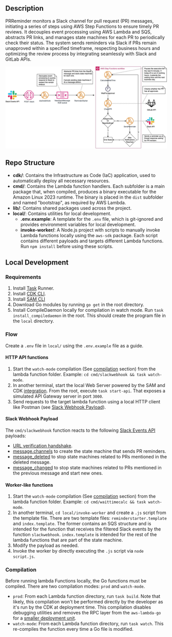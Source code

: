## Description

PRReminder monitors a Slack channel for pull request (PR) messages, initiating a series of steps using AWS Step Functions to ensure timely PR reviews. It decouples event processing using AWS Lambda and SQS, abstracts PR links, and manages state machines for each PR to periodically check their status. The system sends reminders via Slack if PRs remain unapproved within a specified timeframe, respecting business hours and optimizing the review process by integrating seamlessly with Slack and GitLab APIs.

![Architecture](.doc/design.jpg)

## Repo Structure

- **cdk/**: Contains the Infrastructure as Code (IaC) application, used to automatically deploy all necessary resources.
- **cmd/**: Contains the Lambda function handlers. Each subfolder is a main package that, when compiled, produces a binary executable for the Amazon Linux 2023 runtime. The binary is placed in the `dist` subfolder and named "bootstrap", as required by AWS Lambda.
- **lib/**: Contains shared packages used across the project.
- **local/**: Contains utilities for local development.
  - **.env.example**: A template for the `.env` file, which is git-ignored and provides environment variables for local development.
  - **invoke-worker/**: A Node.js project with scripts to manually invoke Lambda functions locally using the `aws-sdk` package. Each script contains different payloads and targets different Lambda functions. Run `npm install` before using these scripts.

## Local Development

### Requirements

1. Install [Task](https://taskfile.dev/) Runner.
2. Install [CDK CLI](https://docs.aws.amazon.com/cdk/v2/guide/cli.html).
3. Install [SAM CLI](https://docs.aws.amazon.com/serverless-application-model/latest/developerguide/install-sam-cli.html)
4. Download Go modules by running `go get` in the root directory.
5. Install CompileDaemon locally for compilation in watch mode. Run `task install_compiledaemon` in the root. This should create the program file in the `local` directory.

### Flow

Create a `.env` file in `local/` using the `.env.example` file as a guide.

#### HTTP API functions

1. Start the `watch-mode` compilation (See [compilation](#compilation) section) from the lambda function folder. Example: `cd cmd/slackwebhook && task watch-mode`.
2. In another terminal, start the local Web Server powered by the SAM and CDK [integration](https://docs.aws.amazon.com/serverless-application-model/latest/developerguide/serverless-cdk-testing.html). From the root, execute `task start-api`. That exposes a simulated API Gateway server in port `3000`.
3. Send requests to the target lambda function using a local HTTP client like Postman (see [Slack Webhook Payload](#slack-webhook-payload)).

#### Slack Webhook Payload

The `cmd/slackwebhook` function reacts to the following [Slack Events API](https://api.slack.com/apis/events-api) payloads:

- [URL verification handshake](https://api.slack.com/apis/events-api#handshake).
- [message.channels](https://api.slack.com/events/message.channels) to create the state machine that sends PR reminders.
- [message_deleted](https://api.slack.com/events/message/message_deleted) to stop state machines related to PRs mentioned in the deleted message.
- [message_changed](https://api.slack.com/events/message/message_changed) to stop state machines related to PRs mentioned in the previous message and start new ones.

#### Worker-like functions

1. Start the `watch-mode` compilation (See [compilation](#compilation) section) from the lambda function folder. Example: `cd cmd/waittimecalc && task watch-mode`.
2. In another terminal, `cd local/invoke-worker` and create a `.js` script from the template file. There are two template files: `reminderstarter.template` and `index.template`. The former contains an SQS structure and is intended for the function that receives the filtered Slack events by the function `slackwebhook`. `index.template` is intended for the rest of the lambda functions that are part of the state machine.
3. Modify the payload as needed.
4. Invoke the worker by directly executing the `.js` script via `node script.js`.

### Compilation

Before running lambda Functions locally, the Go functions must be compiled. There are two compilation modes: `prod` and `watch-mode`.

- `prod`: From each Lambda function directory, run `task build`. Note that likely, this compilation won't be performed directly by the developer as it's run by the CDK at deployment time. This compilation disables debugging utilities and removes the RPC layer from the `aws-lambda-go` for a [smaller deployment unit](https://aws.amazon.com/blogs/compute/migrating-aws-lambda-functions-from-the-go1-x-runtime-to-the-custom-runtime-on-amazon-linux-2/).
- `watch-mode`: From each Lambda function directory, run `task watch`. This re-compiles the function every time a Go file is modified.
